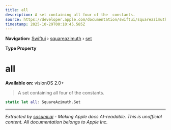 ```yaml
---
title: all
description: A set containing all four of the  constants.
source: https://developer.apple.com/documentation/swiftui/squareazimuth/set/all
timestamp: 2025-10-29T00:10:45.585Z
---
```


**Navigation:** [Swiftui](/documentation/swiftui) › [squareazimuth](/documentation/swiftui/squareazimuth) › [set](/documentation/swiftui/squareazimuth/set)

**Type Property**

# all

**Available on:** visionOS 2.0+

> A set containing all four of the  constants.

```swift
static let all: SquareAzimuth.Set
```

---

*Extracted by [sosumi.ai](https://sosumi.ai) - Making Apple docs AI-readable.*
*This is unofficial content. All documentation belongs to Apple Inc.*

